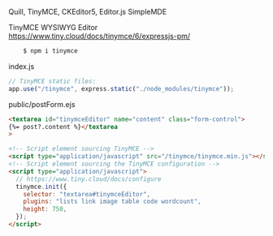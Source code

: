 Quill,
TinyMCE,
CKEditor5,
Editor.js
SimpleMDE

TinyMCE WYSIWYG Editor
https://www.tiny.cloud/docs/tinymce/6/expressjs-pm/

```sh
    $ npm i tinymce
```

index.js

```js
// TinyMCE static files:
app.use("/tinymce", express.static("./node_modules/tinymce"));
```

public/postForm.ejs

```html
<textarea id="tinymceEditor" name="content" class="form-control">
{%= post?.content %}</textarea
>
```

```html
<!-- Script element sourcing TinyMCE -->
<script type="application/javascript" src="/tinymce/tinymce.min.js"></script>
<!-- Script element sourcing the TinyMCE configuration -->
<script type="application/javascript">
  // https://www.tiny.cloud/docs/configure
  tinymce.init({
    selector: "textarea#tinymceEditor",
    plugins: "lists link image table code wordcount",
    height: 750,
  });
</script>
```
